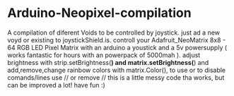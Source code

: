 # Arduino-Neopixel-compilation
A compilation of diferent Voids to be controlled by joystick. just ad a
new voyd or existing to joystickShield.is.
controll your Adafruit_NeoMatrix 8x8 - 64 RGB LED Pixel Matrix with an
arduino a youstick and a  5v powersupply ( works fantastic for hours
with an powerpack of 5000mah ).
adjust brightness with strip.setBrightness(**) and
matrix.setBrightness(**) and add,remove,change rainbow colors with
matrix.Color(),  to use or to disable comands/lines use // or remove //
this is a little messy code tha works, but can be improved a lot! have
fun :)
